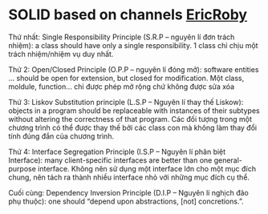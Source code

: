 # SOLID based on channels [EricRoby](https://www.youtube.com/watch?v=ZkknJI3QMss&ab_channel=EricRoby) 
Thứ nhất:  Single Responsibility Principle (S.R.P – nguyên lí đơn trách nhiệm): a class should have only a single responsibility. 1 class chỉ chịu một trách nhiệm/nhiệm vụ duy nhất.

Thứ 2: Open/Closed Principle (O.P.P – nguyên lí đóng mở): software entities … should be open for extension, but closed for modification. Một class, moldule, function… chỉ được phép mở rộng chứ không được sửa xóa

Thứ 3: Liskov Substitution principle (L.S.P – Nguyên lí thay thế Liskow): objects in a program should be replaceable with instances of their subtypes without altering the correctness of that program. Các đối tượng trong một chương trình có thể được thay thế bởi các class con mà không làm thay đổi tính đúng đắn của chương trình.

Thứ 4: Interface Segregation Principle (I.S.P – Nguyên lí phân biệt Interface): many client-specific interfaces are better than one general-purpose interface. Không nên sử dụng một interface lớn cho một mục đích chung, nên tách ra thành nhiều interface nhỏ với những mục đích cụ thể.

Cuối cùng: Dependency Inversion Principle (D.I.P – Nguyên lí nghịch đảo phụ thuộc): one should “depend upon abstractions, [not] concretions.”.